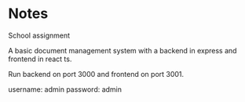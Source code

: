 # Notes
School assignment

A basic document management system with a backend in express and frontend in react ts.

Run backend on port 3000 and frontend on port 3001.


username: admin
password: admin

